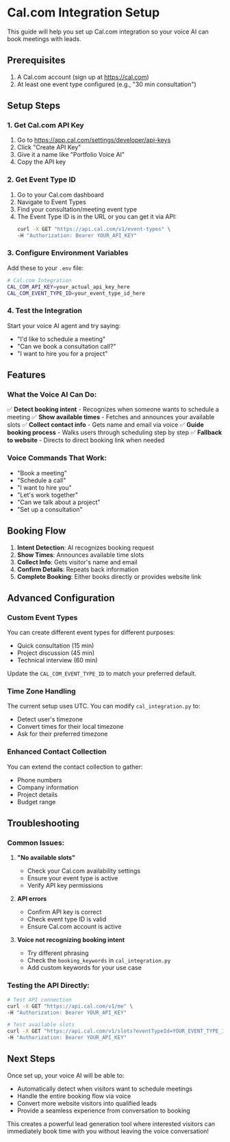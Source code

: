 # Cal.com Integration Setup

This guide will help you set up Cal.com integration so your voice AI can book meetings with leads.

## Prerequisites

1. A Cal.com account (sign up at https://cal.com)
2. At least one event type configured (e.g., "30 min consultation")

## Setup Steps

### 1. Get Cal.com API Key

1. Go to https://app.cal.com/settings/developer/api-keys
2. Click "Create API Key"
3. Give it a name like "Portfolio Voice AI"
4. Copy the API key

### 2. Get Event Type ID

1. Go to your Cal.com dashboard
2. Navigate to Event Types
3. Find your consultation/meeting event type
4. The Event Type ID is in the URL or you can get it via API:
   ```bash
   curl -X GET "https://api.cal.com/v1/event-types" \
   -H "Authorization: Bearer YOUR_API_KEY"
   ```

### 3. Configure Environment Variables

Add these to your `.env` file:

```bash
# Cal.com Integration
CAL_COM_API_KEY=your_actual_api_key_here
CAL_COM_EVENT_TYPE_ID=your_event_type_id_here
```

### 4. Test the Integration

Start your voice AI agent and try saying:
- "I'd like to schedule a meeting"
- "Can we book a consultation call?"
- "I want to hire you for a project"

## Features

### What the Voice AI Can Do:

✅ **Detect booking intent** - Recognizes when someone wants to schedule a meeting
✅ **Show available times** - Fetches and announces your available slots
✅ **Collect contact info** - Gets name and email via voice
✅ **Guide booking process** - Walks users through scheduling step by step
✅ **Fallback to website** - Directs to direct booking link when needed

### Voice Commands That Work:

- "Book a meeting"
- "Schedule a call" 
- "I want to hire you"
- "Let's work together"
- "Can we talk about a project"
- "Set up a consultation"

## Booking Flow

1. **Intent Detection**: AI recognizes booking request
2. **Show Times**: Announces available time slots
3. **Collect Info**: Gets visitor's name and email
4. **Confirm Details**: Repeats back information
5. **Complete Booking**: Either books directly or provides website link

## Advanced Configuration

### Custom Event Types

You can create different event types for different purposes:
- Quick consultation (15 min)
- Project discussion (45 min)
- Technical interview (60 min)

Update the `CAL_COM_EVENT_TYPE_ID` to match your preferred default.

### Time Zone Handling

The current setup uses UTC. You can modify `cal_integration.py` to:
- Detect user's timezone
- Convert times for their local timezone
- Ask for their preferred timezone

### Enhanced Contact Collection

You can extend the contact collection to gather:
- Phone numbers
- Company information
- Project details
- Budget range

## Troubleshooting

### Common Issues:

1. **"No available slots"**
   - Check your Cal.com availability settings
   - Ensure your event type is active
   - Verify API key permissions

2. **API errors**
   - Confirm API key is correct
   - Check event type ID is valid
   - Ensure Cal.com account is active

3. **Voice not recognizing booking intent**
   - Try different phrasing
   - Check the `booking_keywords` in `cal_integration.py`
   - Add custom keywords for your use case

### Testing the API Directly:

```bash
# Test API connection
curl -X GET "https://api.cal.com/v1/me" \
-H "Authorization: Bearer YOUR_API_KEY"

# Test available slots
curl -X GET "https://api.cal.com/v1/slots?eventTypeId=YOUR_EVENT_TYPE_ID" \
-H "Authorization: Bearer YOUR_API_KEY"
```

## Next Steps

Once set up, your voice AI will be able to:
- Automatically detect when visitors want to schedule meetings
- Handle the entire booking flow via voice
- Convert more website visitors into qualified leads
- Provide a seamless experience from conversation to booking

This creates a powerful lead generation tool where interested visitors can immediately book time with you without leaving the voice conversation!
